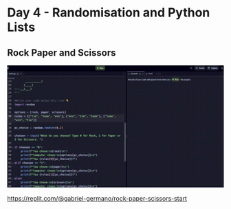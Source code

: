 # Day 4 - Randomisation and Python Lists

## Rock Paper and Scissors
![RockPaperScissorsGIF](RockPaperScissorsGIF.gif)

https://replit.com/@gabriel-germano/rock-paper-scissors-start
